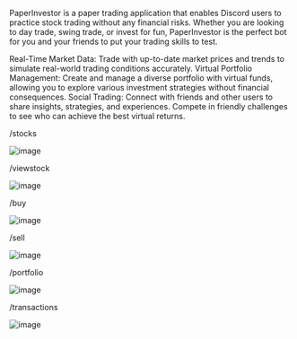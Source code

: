 PaperInvestor is a paper trading application that enables Discord users to practice stock trading without any financial risks. Whether you are looking to day trade, swing trade, or invest for fun, PaperInvestor is the perfect bot for you and your friends to put your trading skills to test.

Real-Time Market Data: Trade with up-to-date market prices and trends to simulate real-world trading conditions accurately.
Virtual Portfolio Management: Create and manage a diverse portfolio with virtual funds, allowing you to explore various investment strategies without financial consequences.
Social Trading: Connect with friends and other users to share insights, strategies, and experiences. Compete in friendly challenges to see who can achieve the best virtual returns.

/stocks

![image](https://github.com/leon7gray/paperinvestor/assets/34868466/6dd6b956-9adb-4b6b-9cda-76be03eb6b32)


/viewstock

![image](https://github.com/leon7gray/paperinvestor/assets/34868466/e20ae25a-7183-416e-b1b2-88618359642d)


/buy

![image](https://github.com/leon7gray/paperinvestor/assets/34868466/7a3ab483-1f45-478c-896a-6a132308a150)

/sell

![image](https://github.com/leon7gray/paperinvestor/assets/34868466/a31bd832-db25-4ad6-b4f6-7d747faf33d0)


/portfolio

![image](https://github.com/leon7gray/paperinvestor/assets/34868466/b4212ae5-defe-4e53-aab7-ef8e53ab4994)

/transactions

![image](https://github.com/leon7gray/paperinvestor/assets/34868466/51c312d0-cca4-4a64-85dd-8cf1ecceb910)
